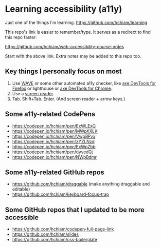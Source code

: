 # Learning accessibility (a11y)

Just one of the things I'm learning. <https://github.com/hchiam/learning>

This repo's link is easier to remember/type. It serves as a redirect to find this repo faster:

<https://github.com/hchiam/web-accessibility-course-notes>

Start with the above link. Extra notes may be added to this repo too.

## Key things I personally focus on most

1. Use [WAVE](https://chrome.google.com/webstore/detail/wave-evaluation-tool/jbbplnpkjmmeebjpijfedlgcdilocofh) or some other automated a11y checker, like [axe DevTools for Firefox](https://addons.mozilla.org/en-US/firefox/addon/axe-devtools) or lighthouse or [axe DevTools for Chrome](https://chrome.google.com/webstore/detail/axe-devtools-web-accessib/lhdoppojpmngadmnindnejefpokejbdd).
2. Use a [screen reader](https://www.youtube.com/watch?v=5R-6WvAihms&list=PLNYkxOF6rcICWx0C9LVWWVqvHlYJyqw7g&index=7).
3. Tab. Shift+Tab. Enter. (And screen reader + arrow keys.)

## Some a11y-related CodePens

- https://codepen.io/hchiam/pen/ExWLExQ
- https://codepen.io/hchiam/pen/MWpXXLK
- https://codepen.io/hchiam/pen/VwpBPvx
- https://codepen.io/hchiam/pen/zYZLNzd
- https://codepen.io/hchiam/pen/ExWpZbb
- https://codepen.io/hchiam/pen/dyvedQj
- https://codepen.io/hchiam/pen/NWpBdmr

## Some a11y-related GitHub repos

- https://github.com/hchiam/draggable (make anything draggable and editable)
- https://github.com/hchiam/keyboard-focus-trap

## Some GitHub repos that I updated to be more accessible

- https://github.com/hchiam/codepen-full-page-link
- https://github.com/hchiam/slides
- https://github.com/hchiam/css-boilerplate

